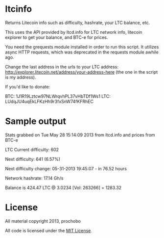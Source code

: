 ltcinfo
=======

Returns Litecoin info such as difficulty, hashrate, your LTC balance, etc.

This uses the API provided by ltcd.info for LTC network info, litecoin explorer to get your balance, and BTC-e for prices.

You need the grequests module installed in order to run this script.  It utilizes async HTTP requests, which was
deprecated in the requests module awhile ago.

Change the last address in the urls to your LTC address: http://explorer.litecoin.net/address/your-address-here (the one in the script is my address).

If you'd like to donate:

BTC: 1J1R19Lztcw97NLWrqvhPL37vHbTDf1Ws1
LTC: LUdqJU4uqEkLFKzHh9r3fxSnW74fKFRhEC

Sample output
=======

Stats grabbed on Tue May 28 15:14:09 2013 from ltcd.info and prices from BTC-e

LTC Current difficulty: 602

Next difficulty: 641 (6.57%)

Next difficulty change: 05-31-2013 19:45:07 - in 76.52 hours

Network hashrate: 17.14 Gh/s

Balance is 424.47 LTC @ 3.0234 [Vol: 263266] = 1283.32


License
=======

All material copyright 2013, prochobo

All code is licensed under the <a href="http://www.opensource.org/licenses/mit-license.php">MIT License</a>.
